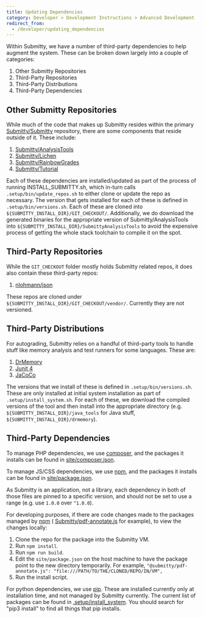 ```yaml
---
title: Updating Dependencies
category: Developer > Development Instructions > Advanced Development
redirect_from:
  - /developer/updating_dependencies
---
```


Within Submitty, we have a number of third-party dependencies to help augment the system. These
can be broken down largely into a couple of categories:

1. Other Submitty Repositories
2. Third-Party Repositories
3. Third-Party Distributions
4. Third-Party Dependencies

## Other Submitty Repositories

While much of the code that makes up Submitty resides within the primary 
[Submitty/Submitty](https://github.com/Submitty/Submitty) repository, there are some components
that reside outside of it. These include:

1. [Submitty/AnalysisTools](https://github.com/Submitty/AnalysisTools)
1. [Submitty/Lichen](https://github.com/Submitty/Lichen)
1. [Submitty/RainbowGrades](https://github.com/Submitty/RainbowGrades)
1. [Submitty/Tutorial](https://github.com/Submitty/Tutorial)

Each of these dependencies are installed/updated as part of the process of running INSTALL_SUBMITTY.sh,
which in-turn calls `.setup/bin/update_repos.sh` to either clone or update the repo as necessary. The
version that gets installed for each of these is defined in `.setup/bin/versions.sh`. Each of these
are cloned into `${SUBMITTY_INSTALL_DIR}/GIT_CHECKOUT/`. Additionally, we do download the
generated binaries for the appropriate version of Submitty/AnalysisTools into 
`${SUBMITTY_INSTALL_DIR}/SubmittyAnalysisTools` to avoid the expensive process of getting the
whole stack toolchain to compile it on the spot.

## Third-Party Repositories

While the `GIT_CHECKOUT` folder mostly holds Submitty related repos, it does also contain these
third-party repos:

1. [nlohmann/json](https://github.com/nlohmann/json)

These repos are cloned under `${SUBMITTY_INSTALL_DIR}/GIT_CHECKOUT/vendor/`. Currently they are
not versioned.

## Third-Party Distributions

For autograding, Submitty relies on a handful of third-party tools to handle stuff like memory
analysis and test runners for some languages. These are:

1. [DrMemory](https://drmemory.org/)
1. [Junit 4](https://junit.org/junit4/)
1. [JaCoCo](https://www.eclemma.org/jacoco/)

The versions that we install of these is defined in `.setup/bin/versions.sh`. These are only
installed at initial system installation as part of `.setup/install_system.sh`. For
each of these, we download the compiled versions of the tool and then install into the
appropriate directory (e.g. `${SUBMITTY_INSTALL_DIR}/java_tools` for Java stuff, 
`${SUBMITTY_INSTALL_DIR}/drmemory`).

## Third-Party Dependencies

To manage PHP dependencies, we use [composer](https://getcomposer.org/), and the packages it installs
can be found in [site/composer.json](https://github.com/Submitty/Submitty/blob/master/site/composer.json).

To manage JS/CSS dependencies, we use [npm](https://npmjs.com), and the packages it installs can be found
in [site/package.json](https://github.com/Submitty/Submitty/blob/master/site/package.json).

As Submitty is an application, not a library, each dependency in both of those files are pinned to a specific
version, and should not be set to use a range (e.g. use `1.0.0` over `^1.0.0`).

For developing purposes, if there are code changes made to the packages managed by [npm](https://npmjs.com) ( 
[Submitty/pdf-annotate.js](https://github.com/Submitty/pdf-annotate.js) for example), to view the changes locally:
  1. Clone the repo for the package into the Submitty VM.
  1. Run `npm install`.
  1. Run `npm run build`.
  1. Edit the `site/package.json` on the host machine to have the package point to the new directory temporarily. For example,
    ```
    "@submitty/pdf-annotate.js": "file:///PATH/TO/THE/CLONED/REPO/IN/VM",
    ```
  1. Run the install script.

For python dependencies, we use [pip](https://pip.pypa.io/en/stable/). These are installed currently only at
installation time, and not managed by Submitty currently. The current list of packages can be found in
[.setup/install_system](https://github.com/Submitty/Submitty/blob/master/.setup/install_system.sh). You should
search for "pip3 install" to find all things that pip installs.
